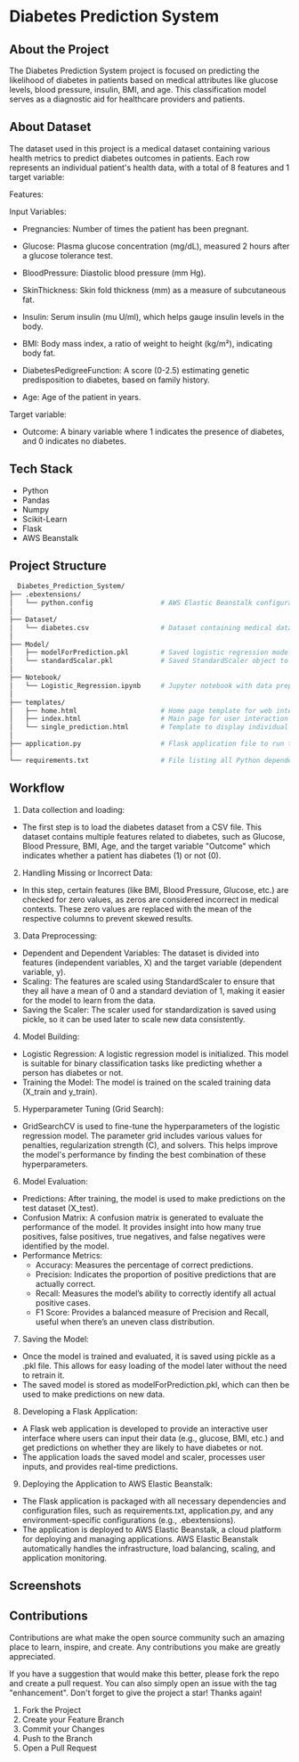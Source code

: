 
# Diabetes Prediction System



## About the Project
The Diabetes Prediction System project is focused on predicting the likelihood of diabetes in patients based on medical attributes like glucose levels, blood pressure, insulin, BMI, and age. This classification model serves as a diagnostic aid for healthcare providers and patients.


## About Dataset

The dataset used in this project is a medical dataset containing various health metrics to predict diabetes outcomes in patients. Each row represents an individual patient's health data, with a total of 8 features and 1 target variable:

Features:

Input Variables:

- Pregnancies: Number of times the patient has been pregnant.

- Glucose: Plasma glucose concentration (mg/dL), measured 2 hours after a glucose tolerance test.

- BloodPressure: Diastolic blood pressure (mm Hg).

- SkinThickness: Skin fold thickness (mm) as a measure of subcutaneous fat.

- Insulin: Serum insulin (mu U/ml), which helps gauge insulin levels in the body.
- BMI: Body mass index, a ratio of weight to height (kg/m²), indicating body fat.
- DiabetesPedigreeFunction: A score (0-2.5) estimating genetic predisposition to diabetes, based on family history.
- Age: Age of the patient in years.

Target variable:

- Outcome: A binary variable where 1 indicates the presence of diabetes, and 0 indicates no diabetes.
## Tech Stack
 - Python
 - Pandas
 - Numpy
 - Scikit-Learn
 - Flask
 - AWS Beanstalk
## Project Structure

```bash
  Diabetes_Prediction_System/
├── .ebextensions/
│   └── python.config                 # AWS Elastic Beanstalk configuration for deployment.
│
├── Dataset/
│   └── diabetes.csv                  # Dataset containing medical data for diabetes prediction.
│
├── Model/
│   ├── modelForPrediction.pkl        # Saved logistic regression model for making predictions.
│   └── standardScalar.pkl            # Saved StandardScaler object to standardize input features.
│
├── Notebook/
│   └── Logistic_Regression.ipynb     # Jupyter notebook with data preprocessing, EDA, model training, and evaluation.
│
├── templates/
│   ├── home.html                     # Home page template for web interface.
│   ├── index.html                    # Main page for user interaction (data input, predictions).
│   └── single_prediction.html        # Template to display individual prediction results.
│
├── application.py                    # Flask application file to run the web app and serve predictions.
│
└── requirements.txt                  # File listing all Python dependencies for the project.

```

## Workflow

1. Data collection and loading:
 - The first step is to load the diabetes dataset from a CSV file. This dataset contains multiple features related to diabetes, such as Glucose, Blood Pressure, BMI, Age, and the target variable "Outcome" which indicates whether a patient has diabetes (1) or not (0).

2. Handling Missing or Incorrect Data:
 - In this step, certain features (like BMI, Blood Pressure, Glucose, etc.) are checked for zero values, as zeros are considered incorrect in medical contexts. These zero values are replaced with the mean of the respective columns to prevent skewed results.

3. Data Preprocessing:
- Dependent and Dependent Variables: The dataset is divided into features (independent variables, X) and the target variable (dependent variable, y).
- Scaling: The features are scaled using StandardScaler to ensure that they all have a mean of 0 and a standard deviation of 1, making it easier for the model to learn from the data.
- Saving the Scaler: The scaler used for standardization is saved using pickle, so it can be used later to scale new data consistently.

4. Model Building:
- Logistic Regression: A logistic regression model is initialized. This model is suitable for binary classification tasks like predicting whether a person has diabetes or not.
- Training the Model: The model is trained on the scaled training data (X_train and y_train).

5. Hyperparameter Tuning (Grid Search):
- GridSearchCV is used to fine-tune the hyperparameters of the logistic regression model. The parameter grid includes various values for penalties, regularization strength (C), and solvers. This helps improve the model's performance by finding the best combination of these hyperparameters.

6. Model Evaluation:
- Predictions: After training, the model is used to make predictions on the test dataset (X_test).
- Confusion Matrix: A confusion matrix is generated to evaluate the performance of the model. It provides insight into how many true positives, false positives, true negatives, and false negatives were identified by the model.
- Performance Metrics:
    - Accuracy: Measures the percentage of correct predictions.
    - Precision: Indicates the proportion of positive predictions that are actually correct.
    - Recall: Measures the model’s ability to correctly identify all actual positive cases.
    - F1 Score: Provides a balanced measure of Precision and Recall, useful when there’s an uneven class distribution.

7. Saving the Model:
- Once the model is trained and evaluated, it is saved using pickle as a .pkl file. This allows for easy loading of the model later without the need to retrain it.
- The saved model is stored as modelForPrediction.pkl, which can then be used to make predictions on new data.

8. Developing a Flask Application:
- A Flask web application is developed to provide an interactive user interface where users can input their data (e.g., glucose, BMI, etc.) and get predictions on whether they are likely to have diabetes or not.
- The application loads the saved model and scaler, processes user inputs, and provides real-time predictions.

9. Deploying the Application to AWS Elastic Beanstalk:
- The Flask application is packaged with all necessary dependencies and configuration files, such as requirements.txt, application.py, and any environment-specific configurations (e.g., .ebextensions).
- The application is deployed to AWS Elastic Beanstalk, a cloud platform for deploying and managing applications. AWS Elastic Beanstalk automatically handles the infrastructure, load balancing, scaling, and application monitoring.
## Screenshots
## Contributions
Contributions are what make the open source community such an amazing place to learn, inspire, and create. Any contributions you make are greatly appreciated.

If you have a suggestion that would make this better, please fork the repo and create a pull request. You can also simply open an issue with the tag "enhancement". Don't forget to give the project a star! Thanks again!

1. Fork the Project
2. Create your Feature Branch
3. Commit your Changes
4. Push to the Branch
5. Open a Pull Request
